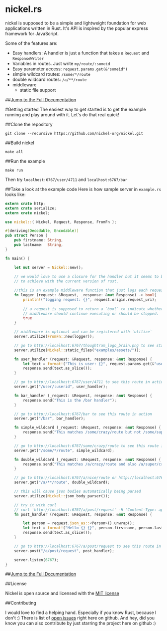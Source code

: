 nickel.rs
=======

nickel is supposed to be a simple and lightweight foundation for web applications written in Rust. It's API is inspired by the popular express framework for JavaScript.

Some of the features are:

* Easy handlers: A handler is just a function that takes a `Request` and `ResponseWriter`
* Variables in routes. Just write `my/route/:someid`
* Easy parameter access: `request.params.get(&"someid")`
* simple wildcard routes: `/some/*/route`
* double wildcard routes: `/a/**/route`
* middleware
    * static file support 

##[Jump to the Full Documentation](http://nickel-org.github.io/nickel/)

#Getting started
The easiest way to get started is to get the example running and play around with it. Let's do that real quick!

##Clone the repository

```shell
git clone --recursive https://github.com/nickel-org/nickel.git
```

##Build nickel

```shell
make all
```

##Run the example

```shell
make run
```

Then try `localhost:6767/user/4711` and `localhost:6767/bar` 


##Take a look at the example code
Here is how sample server in `example.rs` looks like:

```rust
extern crate http;
extern crate serialize;
extern crate nickel;

use nickel::{ Nickel, Request, Response, FromFn };

#[deriving(Decodable, Encodable)]
pub struct Person {
    pub firstname: String,
    pub lastname:  String,
}

fn main() {

    let mut server = Nickel::new();
    
    // we would love to use a closure for the handler but it seems to be hard
    // to achieve with the current version of rust.

    //this is an example middleware function that just logs each request
    fn logger (request: &Request, _response: &mut Response) -> bool{
        println!("logging request: {}", request.origin.request_uri);
        
        // a request is supposed to return a `bool` to indicate whether additional
        // middleware should continue executing or should be stopped.
        true
    }

    // middleware is optional and can be registered with `utilize`
    server.utilize(FromFn::new(logger));

    // go to http://localhost:6767/thoughtram_logo_brain.png to see static file serving in action
    server.utilize(Nickel::static_files("examples/assets/"));

    fn user_handler (request: &Request, response: &mut Response) {
        let text = format!("This is user: {}", request.params.get(&"userid".to_string()));
        response.send(text.as_slice());
    }

    // go to http://localhost:6767/user/4711 to see this route in action
    server.get("/user/:userid", user_handler);

    fn bar_handler (_request: &Request, response: &mut Response) { 
        response.send("This is the /bar handler"); 
    }

    // go to http://localhost:6767/bar to see this route in action
    server.get("/bar", bar_handler);

    fn simple_wildcard (_request: &Request, response: &mut Response) { 
        response.send("This matches /some/crazy/route but not /some/super/crazy/route"); 
    }

    // go to http://localhost:6767/some/crazy/route to see this route in action
    server.get("/some/*/route", simple_wildcard);

    fn double_wildcard (_request: &Request, response: &mut Response) { 
        response.send("This matches /a/crazy/route and also /a/super/crazy/route"); 
    }

    // go to http://localhost:6767/a/nice/route or http://localhost:6767/a/super/nice/route to see this route in action
    server.get("/a/**/route", double_wildcard);

    // this will cause json bodies automatically being parsed
    server.utilize(Nickel::json_body_parser());

    // try it with curl
    // curl 'http://localhost:6767/a/post/request' -H 'Content-Type: application/json;charset=UTF-8'  --data-binary $'{ "firstname": "John","lastname": "Connor" }'
    fn post_handler (request: &Request, response: &mut Response) { 

        let person = request.json_as::<Person>().unwrap();
        let text = format!("Hello {} {}", person.firstname, person.lastname);
        response.send(text.as_slice()); 
    }

    // go to http://localhost:6767/a/post/request to see this route in action
    server.post("/a/post/request", post_handler);

    server.listen(6767);
}
```

##[Jump to the Full Documentation](http://nickel-org.github.io/nickel/)

##License

Nickel is open source and licensed with the [MIT license](https://github.com/nickel-org/nickel/blob/master/LICENSE)


##Contributing

I would love to find a helping hand. Especially if you know Rust, because I don't :)
There is list of [open issues](https://github.com/nickel-org/nickel/issues?state=open) right here on github.
And hey, did you know you can also contribute by just starring the project here on github :)
